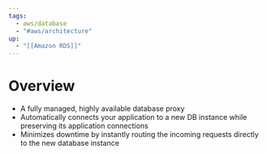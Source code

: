 ```yaml
---
tags:
  - aws/database
  - "#aws/architecture"
up:
  - "[[Amazon RDS]]"
---
```

# Overview

- A fully managed, highly available database proxy
- Automatically connects your application to a new DB instance while preserving its application connections
- Minimizes downtime by instantly routing the incoming requests directly to the new database instance


